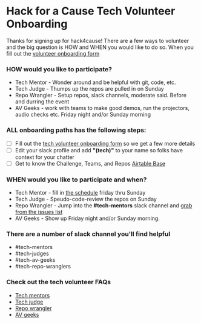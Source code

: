 # Hack for a Cause Tech Volunteer Onboarding

Thanks for signing up for hack4cause!  There are a few ways to volunteer and the big question is HOW and WHEN you would like to do so.  When you fill out the [volunteer onboarding form](https://forms.gle/Hy4qQnLnLhmhgDi9A)

### HOW would you like to participate?
- Tech Mentor - Wonder around and be helpful with git, code, etc. 
- Tech Judge - Thumps up the repos are pulled in on Sunday  
- Repo Wrangler - Setup repos, slack channels, moderate said.  Before and durring the event
- AV Geeks - work with teams to make good demos, run the projectors, audio checks etc. Friday night and/or Sunday morning

### ALL onboarding paths has the following steps:

- [ ] Fill out the [tech volunteer onboarding form](https://forms.gle/Hy4qQnLnLhmhgDi9A) so we get a few more details
- [ ] Edit your slack profile and add **"(tech)"** to your name so folks have context for your chatter
- [ ] Get to know the Challenge, Teams, and Repos [Airtable Base](https://airtable.com/shrWnZQkhMOSWSYtK)

### WHEN would you like to participate and when?
- Tech Mentor - fill in [the schedule](https://docs.google.com/spreadsheets/d/1gWAtl473EZyGNTURBP1VW96r7YM5atMRPAdKtMPXwDc/edit?usp=sharing) friday thru Sunday
- Tech Judge - Speudo-code-review the repos on Sunday 
- Repo Wrangler - Jump into the **#tech-mentors** slack channel and [grab from the issues list](https://github.com/Hack4Eugene/hack-4-cause-2019-plan/labels/Repo%20Wrangler)
- AV Geeks - Show up Friday night and/or Sunday morning.

### There are a number of slack channel you'll find helpful
- #tech-mentors
- #tech-judges
- #tech-av-geeks
- #tech-repo-wranglers

### Check out the tech volunteer FAQs
- [Tech mentors](https://github.com/Hack4Eugene/hack-4-cause-2019-plan/blob/master/docs/faq-tech-mentor.md)
- [Tech judge](https://github.com/Hack4Eugene/hack-4-cause-2019-plan/blob/master/docs/faq-tech-judge.md)
- [Repo wrangler](https://github.com/Hack4Eugene/hack-4-cause-2019-plan/blob/master/docs/faq-repo-wrnagler.md)
- [AV geeks](https://github.com/Hack4Eugene/hack-4-cause-2019-plan/blob/master/docs/faq-av-geek.md)




